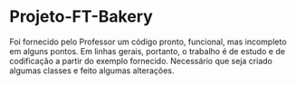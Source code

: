 # Projeto-FT-Bakery
Foi fornecido pelo Professor um código pronto, funcional, mas incompleto em alguns pontos. Em linhas gerais, portanto, o trabalho é de estudo e de codificação a partir do exemplo fornecido. Necessário que seja criado algumas classes e feito algumas alterações.
